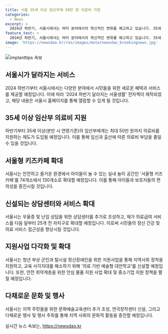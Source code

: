 ```yaml
---
title: 서울 35세 이상 임산부에 50만 원 의료비 지원
categories:
  - News
excerpt: >
  2024년 하반기, 서울시에서는 여러 분야에서의 혁신적인 변화를 예고하고 있습니다. 35세 이상 임산부를 위한 의료비 지원책, 새로운 실내 놀이 공간 확장, 심리 상담 서비스 비용 지원, 의료급여 수급자를 위한 재가 서비스 등이 그 중요한 내용으로, 또한 청년 부상 제대 군인과 탈시설 정신장애인을 위한 다양한 지원책들도 마련되어 있습니다. 더불어 친환경 운전을 실천한 시민을 위한 혜택과 안전 취약계층을 위한 안심 물품 지원사업, 중소기업을 위한 보호책 등도 발표되었습니다. 또한, 지역 주민의 예술 활동을 위한 문화예술교육센터와 연극 창작 활동을 위한 센터도 새롭게 조성될 예정입니다. 이에 추가로 지역 주민들을 위한 다양한 행사들도 9월과 10월에 예정되어 있습니다. 서울시는 앞으로의 변화와 혁신으로 도시 생활의 질을 한층 높일 것으로 기대됩니다.
feature_text: >
  2024년 하반기, 서울시에서는 여러 분야에서의 혁신적인 변화를 예고하고 있습니다. 35세 이상 임산부를 위한 의료비 지원책, 새로운 실내 놀이 공간 확장, 심리 상담 서비스 비용 지원, 의료급여 수급자를 위한 재가 서비스 등이 그 중요한 내용으로, 또한 청년 부상 제대 군인과 탈시설 정신장애인을 위한 다양한 지원책들도 마련되어 있습니다. 더불어 친환경 운전을 실천한 시민을 위한 혜택과 안전 취약계층을 위한 안심 물품 지원사업, 중소기업을 위한 보호책 등도 발표되었습니다. 또한, 지역 주민의 예술 활동을 위한 문화예술교육센터와 연극 창작 활동을 위한 센터도 새롭게 조성될 예정입니다. 이에 추가로 지역 주민들을 위한 다양한 행사들도 9월과 10월에 예정되어 있습니다. 서울시는 앞으로의 변화와 혁신으로 도시 생활의 질을 한층 높일 것으로 기대됩니다.
image: 'https://newsdao.kr/res/images/meta/newsdao_breakingnews.jpg'
---
```


<p><img src="https://newsdao.kr/res/images/meta/newsdao_breakingnews.jpg" alt="implanttips 속보" /></p>

<h2 data-ke-size="size26">서울시가 달라지는 서비스</h2>

<p data-ke-size="size16">2024 하반기부터 서울시에서는 다양한 분야에서 시민들을 위한 새로운 혜택과 서비스를 제공할 예정입니다. 이에 따라 '2024 하반기 달라지는 서울생활' 전자책이 제작되었고, 해당 내용은 서울시 홈페이지를 통해 열람할 수 있게 될 것입니다.</p>

<h2 data-ke-size="size26">35세 이상 임산부 의료비 지원</h2>

<p data-ke-size="size16">하반기부터 35세 이상(분만 시 연령기준)의 임산부에게는 최대 50만 원까지 의료비를 지원하는 제도가 도입될 예정입니다. 이를 통해 임신과 출산에 따른 의료비 부담을 줄일 수 있을 것입니다.</p>

<h2 data-ke-size="size26">서울형 키즈카페 확대</h2>

<p data-ke-size="size16">서울시는 안전하고 즐거운 환경에서 아이들이 놀 수 있는 실내 놀이 공간인 '서울형 키즈카페'를 74개소에서 130개소로 확대할 예정입니다. 이를 통해 아이들과 보호자들의 편의성을 증진시킬 것입니다.</p>

<h2 data-ke-size="size26">신설되는 상담센터와 서비스 확대</h2>

<p data-ke-size="size16">서울시는 우울증 및 난임 상담을 위한 상담센터를 추가로 조성하고, 재가 의료급여 서비스를 다음 달부터 25개 전 자치구로 확대할 예정입니다. 이로써 시민들의 정신 건강 및 의료 서비스 접근성을 향상시킬 것입니다.</p>

<h2 data-ke-size="size26">지원사업 다각화 및 확대</h2>

<p data-ke-size="size16">서울시는 청년 부상 군인과 탈시설 정신장애인을 위한 지원사업을 통해 지역사회 정착을 지원하고, 교육 사각지대를 해소하기 위해 '의료 기반 예술형 대안학교'를 신설할 예정입니다. 또한, 안전 취약계층을 위한 안심 물품 지원 사업 확대 및 중소기업 지원 정책을 펼칠 예정입니다.</p>

<h2 data-ke-size="size26">다채로운 문화 및 행사</h2>

<p data-ke-size="size16">서울시는 지역 주민들을 위한 문화예술교육센터 추가 조성, 연극창작센터 신설, 그리고 다채로운 행사 및 행사 주최를 통해 지역 사회의 문화적 활동을 증진할 예정입니다.</p>
실시간 뉴스 속보는, <a href="https://newsdao.kr" rel="dofollow">https://newsdao.kr</a>


